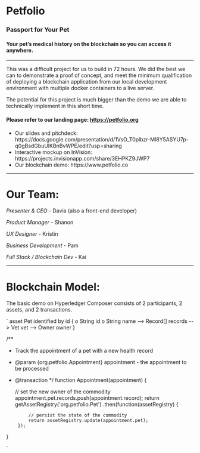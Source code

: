 # Petfolio
### Passport for Your Pet

#### Your pet’s medical history on the blockchain so you can access it anywhere.

<hr>


This was a difficult project for us to build in 72 hours. We did the best we can to demonstrate a proof of concept, and meet the minimum qualification of deploying a blockchain application from our local development environment with multiple docker containers to a live server.

The potential for this project is much bigger than the demo we are able to technically implement in this short time. 


#### Please refer to our landing page: https://petfolio.org

<ul>

<li> Our slides and pitchdeck: https://docs.google.com/presentation/d/1VsO_T0plbzr-Ml8Y5ASYU7p-q0gBsdGbuUlKBnBvWPE/edit?usp=sharing </li>

<li> Interactive mockup on InVision: https://projects.invisionapp.com/share/3EHPKZ9JWP7 </li>

<li> Our blockchain demo: https://www.petfolio.co </li>

</ul>

<hr>

# Our Team:

_Presenter & CEO_ - Davia (also a front-end developer)

_Product Manager_ - Shanon 

_UX Designer_ - Kristin 

_Business Development_ - Pam

_Full Stack / Blockchain Dev_ - Kai

<hr>

# Blockchain Model:

The basic demo on Hyperledger Composer consists of 2 participants, 2 assets, and 2 transactions. 

`
asset Pet identified by id {
  o String id
  o String name
  --> Record[] records 
  --> Vet vet
  --> Owner owner
}

/**
 * Track the appointment of a pet with a new health record
 * @param {org.petfolio.Appointment} appointment - the appointment to be processed
 * @transaction
 */
function Appointment(appointment) {

    // set the new owner of the commodity
    appointment.pet.records.push(appointment.record);
    return getAssetRegistry('org.petfolio.Pet')
        .then(function(assetRegistry) {

            // persist the state of the commodity
            return assetRegistry.update(appointment.pet);
        });
}

`
